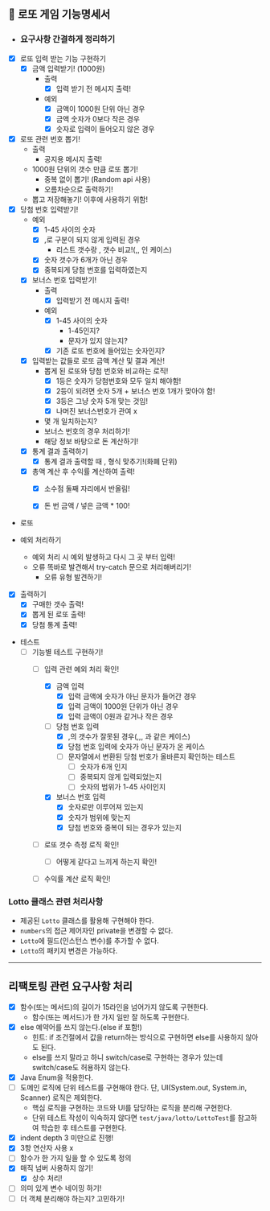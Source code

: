 ## 🎫 로또 게임 기능명세서

- ### 요구사항 간결하게 정리하기

- [X] 로또 입력 받는 기능 구현하기
  - [X] 금액 입력받기! (1000원)
    - 출력
      - [X] 입력 받기 전 메시지 출력!
    - 예외
      - [X] 금액이 1000원 단위 아닌 경우
      - [X] 금액 숫자가 0보다 작은 경우
      - [X] 숫자로 입력이 들어오지 않은 경우

- [X] 로또 관련 번호 뽑기!
  - 출력
    -  공지용 메시지 출력!
  - 1000원 단위의 갯수 만큼 로또 뽑기!
    - 중복 없이 뽑기! (Random api 사용)
    - 오름차순으로 출력하기!
  - 뽑고 저장해놓기! 이후에 사용하기 위함!
- [X] 당첨 번호 입력받기!
  - 예외
    - [X] 1-45 사이의 숫자
    - [X] ,로 구분이 되지 않게 입력된 경우
      - 리스트 갯수랑 , 갯수 비교!(,, 인 케이스)
    - [X] 숫자 갯수가 6개가 아닌 경우
    - [X] 중복되게 당첨 번호를 입력하였는지
  - [X] 보너스 번호 입력받기!
    - 출력
      - [X] 입력받기 전 메시지 출력!
    - 예외
      - [X] 1-45 사이의 숫자
        - 1-45인지?
        - 문자가 있지 않는지?
      - [X] 기존 로또 번호에 들어있는 숫자인지?
  - [X] 입력받는 값들로 로또 금액 계산 및 결과 계산!
    - 뽑게 된 로또와 당첨 번호와 비교하는 로직!
      - [X] 1등은 숫자가 당첨번호와 모두 일치 해야함!
      - [X] 2등이 되려면 숫자 5개 + 보너스 번호 1개가 맞아야 함!
      - [X] 3등은 그냥 숫자 5개 맞는 것임!
      - [X] 나머진 보너스번호가 관여 x
    - 몇 개 일치하는지?
    - 보너스 번호의 경우 처리하기!
    - 해당 정보 바탕으로 돈 계산하기!
  - [X] 통계 결과 출력하기
    - [X] 통계 결과 출력할 때 , 형식 맞추기!(화폐 단위)
  - [X] 총액 계산 후 수익률 계산하여 출력!
    - [X] 소수점 둘째 자리에서 반올림!
    - [X] 돈 번 금액 / 넣은 금액 * 100!



- 로또

- 예외 처리하기
  - 예외 처리 시 예외 발생하고 다시 그 곳 부터 입력!
  - 오류 똑바로 발견해서 try-catch 문으로 처리해버리기!
    - 오류 유형 발견하기!

- [X] 출력하기
  - [X] 구매한 갯수 출력!
  - [X] 뽑게 된 로또 출력!
  - [X] 당첨 통계 출력!

- 테스트
  - [ ] 기능별 테스트 구현하기!
    - [ ] 입력 관련 예외 처리 확인!
      - [X] 금액 입력
        - [X] 입력 금액에 숫자가 아닌 문자가 들어간 경우
        - [X] 입력 금액이 1000원 단위가 아닌 경우 
        - [X] 입력 금액이 0원과 같거나 작은 경우
      - [ ] 당첨 번호 입력
        - [X] ,의 갯수가 잘못된 경우(,,, 과 같은 케이스)
        - [X] 당첨 번호 입력에 숫자가 아닌 문자가 온 케이스
        - [ ] 문자열에서 변환된 당첨 번호가 올바른지 확인하는 테스트
          - [ ] 숫자가 6개 인지
          - [ ] 중복되지 않게 입력되었는지
          - [ ] 숫자의 범위가 1-45 사이인지 
      - [X] 보너스 번호 입력
        - [X] 숫자로만 이루어져 있는지
        - [X] 숫자가 범위에 맞는지
        - [X] 당첨 번호와 중복이 되는 경우가 있는지
    - [ ] 로또 갯수 측정 로직 확인!
      - [ ] 어떻게 같다고 느끼게 하는지 확인!
    - [ ] 수익률 계산 로직 확인!




### Lotto 클래스 관련 처리사항
- 제공된 `Lotto` 클래스를 활용해 구현해야 한다.
- `numbers`의 접근 제어자인 private을 변경할 수 없다.
- `Lotto`에 필드(인스턴스 변수)를 추가할 수 없다.
- `Lotto`의 패키지 변경은 가능하다.



---


## 리팩토링 관련 요구사항 처리
- [X] 함수(또는 메서드)의 길이가 15라인을 넘어가지 않도록 구현한다.
  - 함수(또는 메서드)가 한 가지 일만 잘 하도록 구현한다.
- [X] else 예약어를 쓰지 않는다.(else if 포함!)
  - 힌트: if 조건절에서 값을 return하는 방식으로 구현하면 else를 사용하지 않아도 된다.
  - else를 쓰지 말라고 하니 switch/case로 구현하는 경우가 있는데 switch/case도 허용하지 않는다.
- [X] Java Enum을 적용한다.
- [ ] 도메인 로직에 단위 테스트를 구현해야 한다. 단, UI(System.out, System.in, Scanner) 로직은 제외한다.
  - 핵심 로직을 구현하는 코드와 UI를 담당하는 로직을 분리해 구현한다.
  - 단위 테스트 작성이 익숙하지 않다면 `test/java/lotto/LottoTest`를 참고하여 학습한 후 테스트를 구현한다.
-  [X] indent depth 3 미만으로 진행!
-  [X] 3항 연산자 사용 x
-  [ ] 함수가 한 가지 일을 할 수 있도록 정의
-  [X] 매직 넘버 사용하지 않기!
  - [X] 상수 처리!
-  [ ] 의미 있게 변수 네이밍 하기!
-  [ ] 더 객체 분리해야 하는지? 고민하기!
